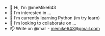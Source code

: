 - 👋 Hi, I’m @meMike643
- 👀 I’m interested in ...
- 🌱 I’m currently learning Python (im try learn)
- 💞️ I’m looking to collaborate on ...
- 📫 Write on @mail - memike643@gmail.com 

<!---
meMike643/meMike643 is a ✨ special ✨ repository because its `README.md` (this file) appears on your GitHub profile.
You can click the Preview link to take a look at your changes.
--->
